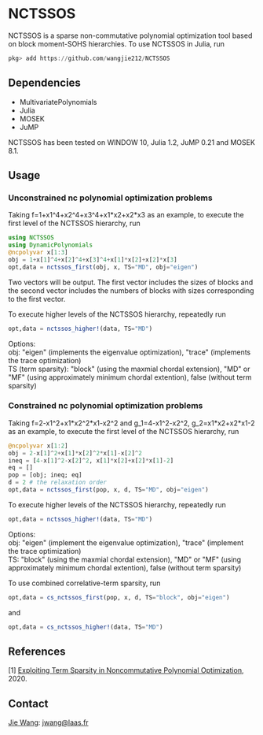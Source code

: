 # NCTSSOS
NCTSSOS is a sparse non-commutative polynomial optimization tool based on block moment-SOHS hierarchies. To use NCTSSOS in Julia, run
```Julia
pkg> add https://github.com/wangjie212/NCTSSOS
 ```

## Dependencies
- MultivariatePolynomials
- Julia
- MOSEK
- JuMP

NCTSSOS has been tested on WINDOW 10, Julia 1.2, JuMP 0.21 and MOSEK 8.1.
## Usage
### Unconstrained nc polynomial optimization problems
Taking f=1+x1^4+x2^4+x3^4+x1\*x2+x2\*x3 as an example, to execute the first level of the NCTSSOS hierarchy, run
```Julia
using NCTSSOS
using DynamicPolynomials
@ncpolyvar x[1:3]
obj = 1+x[1]^4+x[2]^4+x[3]^4+x[1]*x[2]+x[2]*x[3]
opt,data = nctssos_first(obj, x, TS="MD", obj="eigen")
```

Two vectors will be output. The first vector includes the sizes of blocks and the second vector includes the numbers of blocks with sizes corresponding to the first vector.

To execute higher levels of the NCTSSOS hierarchy, repeatedly run

```Julia
opt,data = nctssos_higher!(data, TS="MD")
```

Options:   
obj: "eigen" (implements the eigenvalue optimization), "trace" (implements the trace optimization)  
TS (term sparsity): "block" (using the maxmial chordal extension), "MD" or "MF" (using approximately minimum chordal extention), false (without term sparsity)  

### Constrained nc polynomial optimization problems
Taking f=2-x1^2+x1\*x2^2\*x1-x2^2 and g_1=4-x1^2-x2^2, g_2=x1\*x2+x2\*x1-2 as an example, to execute the first level of the NCTSSOS hierarchy, run

```Julia
@ncpolyvar x[1:2]
obj = 2-x[1]^2+x[1]*x[2]^2*x[1]-x[2]^2
ineq = [4-x[1]^2-x[2]^2, x[1]*x[2]+x[2]*x[1]-2]
eq = []
pop = [obj; ineq; eq]
d = 2 # the relaxation order
opt,data = nctssos_first(pop, x, d, TS="MD", obj="eigen")
```

To execute higher levels of the NCTSSOS hierarchy, repeatedly run

```Julia
opt,data = nctssos_higher!(data, TS="MD")
```

Options:  
obj: "eigen" (implement the eigenvalue optimization), "trace" (implement the trace optimization)  
TS: "block" (using the maxmial chordal extension), "MD" or "MF" (using approximately minimum chordal extention), false (without term sparsity)  

To use combined correlative-term sparsity, run
```Julia
opt,data = cs_nctssos_first(pop, x, d, TS="block", obj="eigen")
```
and
```Julia
opt,data = cs_nctssos_higher!(data, TS="MD")
```

## References
[1] [Exploiting Term Sparsity in Noncommutative Polynomial Optimization](https://arxiv.org/abs/2010.06956), 2020.  

## Contact
[Jie Wang](https://wangjie212.github.io/jiewang/): jwang@laas.fr
